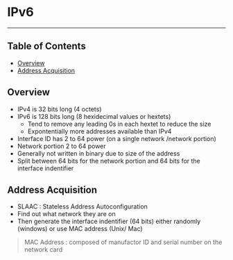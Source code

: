 # IPv6

- - - -

## Table of Contents

* [Overview](https://github.com/Mr-Bally/DevNotes/blob/main/Networks/IPv6.md#overview)
* [Address Acquisition](https://github.com/Mr-Bally/DevNotes/blob/main/Networks/IPv6.md#address-acquisition)

## Overview

* IPv4 is 32 bits long (4 octets)
* IPv6 is 128 bits long (8 hexidecimal values or hextets)
  * Tend to remove any leading 0s in each hextet to reduce the size
  * Expontentially more addresses available than IPv4
* Interface ID has 2 to 64 power (on a single network /network portion)
* Network portion  2 to 64 power
* Generally not written in binary due to size of the address
* Split between 64 bits for the network portion and 64 bits for the interface indentifier

## Address Acquisition

* SLAAC : Stateless Address Autoconfiguration
* Find out what network they are on
* Then generate the interface indentifier (64 bits) either randomly (windows) or use MAC address (Unix/ Mac)

> MAC Address : composed of manufactor ID and serial number on the network card
